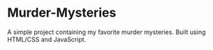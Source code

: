 # Murder-Mysteries
A simple project containing my favorite murder mysteries. Built using HTML/CSS and JavaScript.
